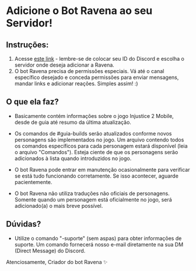 # Adicione o Bot Ravena ao seu Servidor!

## Instruções:

1. Acesse [este link](https://discord.com/api/oauth2/authorize?client_id=(coloque_seu_id_aqui)&permissions=8&scope=bot) - lembre-se de colocar seu ID do Discord e escolha o servidor onde deseja adicionar a Ravena.
2. O bot Ravena precisa de permissões especiais. Vá até o canal específico desejado e conceda permissões para enviar mensagens, mandar links e adicionar reações. Simples assim! :)

## O que ela faz?

- Basicamente contém informações sobre o jogo Injustice 2 Mobile, desde de guia até resumo da última atualização.
- Os comandos de #guia-builds serão atualizados conforme novos personagens são implementados no jogo. Um arquivo contendo todos os comandos específicos para cada personagem estará disponível (leia o arquivo "Comandos"). Esteja ciente de que os personagens serão adicionados à lista quando introduzidos no jogo.

- O bot Ravena pode entrar em manutenção ocasionalmente para verificar se está tudo funcionando corretamente. Se isso acontecer, aguarde pacientemente.
- O bot Ravena não utiliza traduções não oficiais de personagens. Somente quando um personagem está oficialmente no jogo, será adicionado(a) o mais breve possível.

## Dúvidas?

- Utilize o comando "-suporte" (sem aspas) para obter informações de suporte. Um comando fornecerá nosso e-mail diretamente na sua DM (Direct Message) do Discord.

Atenciosamente,
Criador do bot Ravena ✨




